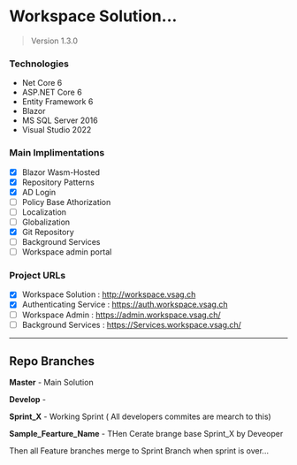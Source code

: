 # Workspace Solution...

> Version 1.3.0

### Technologies

* Net Core 6
* ASP.NET Core 6
* Entity Framework 6
* Blazor
* MS SQL Server 2016
* Visual Studio 2022

### Main Implimentations
- [x] Blazor Wasm-Hosted
- [x] Repository Patterns
- [x] AD Login
- [ ] Policy Base Athorization
- [ ] Localization
- [ ] Globalization
- [x] Git Repository
- [ ] Background Services
- [ ] Workspace admin portal

### Project URLs
- [x] Workspace Solution : http://workspace.vsag.ch
- [x] Authenticating Service : https://auth.workspace.vsag.ch
- [ ] Workspace Admin : https://admin.workspace.vsag.ch/
- [ ] Background Services : https://Services.workspace.vsag.ch/

-----

## Repo Branches

**Master** - Main Solution

**Develop** - 

**Sprint_X** - Working Sprint ( All developers commites are mearch to this)

**Sample_Fearture_Name** - THen Cerate brange base Sprint_X by Deveoper

Then all Feature branches merge to Sprint Branch when sprint is over...
